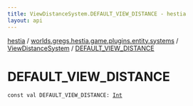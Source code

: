 ```yaml
---
title: ViewDistanceSystem.DEFAULT_VIEW_DISTANCE - hestia
layout: api
---
```


<div class='api-docs-breadcrumbs'><a href="../../index.html">hestia</a> / <a href="../index.html">worlds.gregs.hestia.game.plugins.entity.systems</a> / <a href="index.html">ViewDistanceSystem</a> / <a href="./-d-e-f-a-u-l-t_-v-i-e-w_-d-i-s-t-a-n-c-e.html">DEFAULT_VIEW_DISTANCE</a></div>

# DEFAULT_VIEW_DISTANCE

<div class="signature"><code><span class="keyword">const</span> <span class="keyword">val </span><span class="identifier">DEFAULT_VIEW_DISTANCE</span><span class="symbol">: </span><a href="https://kotlinlang.org/api/latest/jvm/stdlib/kotlin/-int/index.html"><span class="identifier">Int</span></a></code></div>
